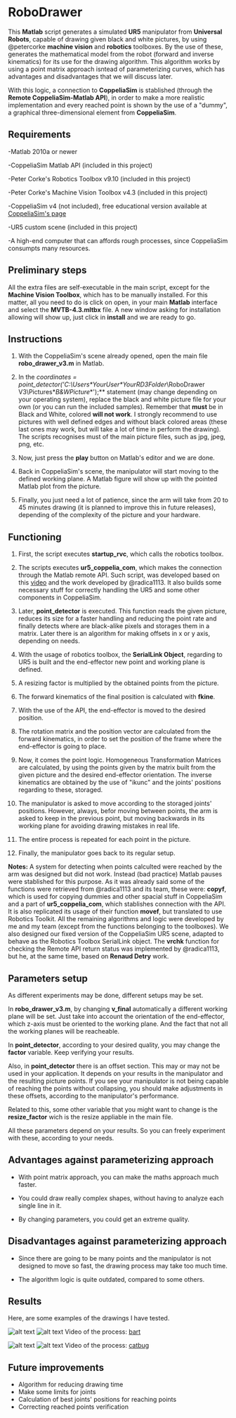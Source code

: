 # RoboDrawer

This **Matlab** script generates a simulated **UR5** manipulator from **Universal Robots**, capable of drawing given black and white 
pictures, by using @petercorke **machine vision** and **robotics** toolboxes. By the use of these, generates the mathematical model 
from the robot (forward and inverse kinematics) for its use for the drawing algorithm. This algorithm works by using a point matrix
approach isntead of parameterizing curves, which has advantages and disadvantages that we will discuss later.

With this logic, a connection to **CoppeliaSim** is stablished (through the **Remote CoppeliaSim-Matlab API**), in order to make
a more realistic implementation and every reached point is shown by the use of a "dummy", a graphical three-dimensional 
element from **CoppeliaSim**.

## Requirements

-Matlab 2010a or newer

-CoppeliaSim Matlab API (included in this project)

-Peter Corke's Robotics Toolbox v9.10 (included in this project)

-Peter Corke's Machine Vision Toolbox v4.3 (included in this project)

-CoppeliaSim v4 (not included), free educational version available at [CoppeliaSim's page](https://www.coppeliarobotics.com/)

-UR5 custom scene (included in this project)

-A high-end computer that can affords rough processes, since CoppeliaSim consumpts many resources.

## Preliminary steps

All the extra files are self-executable in the main script, except for the **Machine Vision Toolbox**, which has to be manually
installed. For this matter, all you need to do is click on open, in your main **Matlab** interface and select the **MVTB-4.3.mltbx**
file. A new window asking for installation allowing will show up, just click in **install** and we are ready to go.

## Instructions

1. With the CoppeliaSim's scene already opened, open the main file **robo_drawer_v3.m** in Matlab.

2. In the **coordinates = point_detector('C:\Users\**YourUser**\**YourRD3Folder**\RoboDrawer V3\Pictures\**B&WPicture**');** statement
(may change depending on your operating system), replace the black and white picture file for your own (or you can run the included 
samples). Remember that **must** be in Black and White, colored **will not work**. I strongly recommend to use pictures with well 
defined edges and without black colored areas (these last ones may work, but will take a lot of time in perform the drawing). The
scripts recognises must of the main picture files, such as jpg, jpeg, png, etc.

3. Now, just press the **play** button on Matlab's editor and we are done.

4. Back in CoppeliaSim's scene, the manipulator will start moving to the defined working plane. A Matlab figure will show up with 
the pointed Matlab plot from the picture.

5. Finally, you just need a lot of patience, since the arm will take from 20 to 45 minutes drawing (it is planned to improve this
in future releases), depending of the complexity of the picture and your hardware.

## Functioning

1. First, the script executes **startup_rvc**, which calls the robotics toolbox.

2. The scripts executes **ur5_coppelia_com**, which makes the connection through the Matlab remote API. Such script, was developed
based on this [video](https://www.youtube.com/watch?v=WaYBTA6QPY0) and the work developed by @radica1113. It also builds some
necessary stuff for correctly handling the UR5 and some other components in CoppeliaSim.

3. Later, **point_detector** is executed. This function reads the given picture, reduces its size for a faster handling and reducing
the point rate and finally detects where are black-alike pixels and storages them in a matrix. Later there is an algorithm for making
offsets in x or y axis, depending on needs.

4. With the usage of robotics toolbox, the **SerialLink Object**, regarding to UR5 is built and the end-effector new point and working
plane is defined.

5. A resizing factor is multiplied by the obtained points from the picture.

6. The forward kinematics of the final position is calculated with **fkine**.

7. With the use of the API, the end-effector is moved to the desired position.

8. The rotation matrix and the position vector are calculated from the forward kinematics, in order to set the position of the frame
where the end-effector is going to place.

9. Now, it comes the point logic. Homogeneous Transformation Matrices are calculated, by using the points given by the matrix
built from the given picture and the desired end-effector orientation. The inverse kinematics are obtained by the use of "ikunc"
and the joints' positions regarding to these, storaged.

10. The manipulator is asked to move according to the storaged joints' positions. However, always, befor moving between points,
the arm is asked to keep in the previous point, but moving backwards in its working plane for avoiding drawing mistakes in real
life.

11. The entire process is repeated for each point in the picture.

12. Finally, the manipulator goes back to its regular setup.

**Notes:** A system for detecting when points calculted were reached by the arm was designed but did not work. Instead (bad practice)
Matlab pauses were stablished for this purpose. As it was already said some of the functions were retrieved from @radica1113 and its
team, these were: **copyf**, which is used for copying dummies and other spacial stuff in CoppeliaSim and a part of **ur5_coppelia_com**,
which stablishes connection with the API. It is also replicated its usage of their function **movef**, but translated to use Robotics
Toolkit. All the remaining algorithms and logic were developed by me and my team (except from the functions belonging to the toolboxes).
We also designed our fixed version of the CoppeliaSim UR5 scene, adapted to behave as the Robotics Toolbox SerialLink object. The **vrchk**
function for checking the Remote API return status was implemented by @radica1113, but he, at the same time, based on **Renaud Detry**
work.

## Parameters setup

As different experiments may be done, different setups may be set.

In **robo_drawer_v3.m**, by changing **v_final** automatically a different working plane will be set. Just take into account the 
orientation of the end-effector, which z-axis must be oriented to the working plane. And the fact that not all the working planes
will be reacheable.

In **point_detector**, according to your desired quality, you may change the **factor** variable. Keep verifying your results.

Also, in **point_detector** there is an offset section. This may or may not be used in your application. It depends on your
results in the manipulator and the resulting picture points. If you see your manipulator is not being capable of reaching the 
points without collapsing, you should make adjustments in these offsets, according to the manipulator's performance.

Related to this, some other variable that you might want to change is the **resize_factor** wich is the resize appliable in the
main file. 

All these parameters depend on your results. So you can freely experiment with these, according to your needs.

## Advantages against parameterizing approach

- With point matrix approach, you can make the maths approach much faster.

- You could draw really complex shapes, without having to analyze each single line in it.

- By changing parameters, you could get an extreme quality.

## Disadvantages against parameterizing approach

- Since there are going to be many points and the manipulator is not designed to move so fast, the drawing process may take too
much time.

- The algorithm logic is quite outdated, compared to some others.

## Results

Here, are some examples of the drawings I have tested.

![alt text](https://github.com/JMRMEDEV/RoboDrawer/blob/master/Pictures/bart.jpg "Input Picture: Bart")
![alt text](https://github.com/JMRMEDEV/RoboDrawer/blob/master/Pictures_results/bart.jpg "Drawing Result: Bart")
Video of the process: [bart](https://youtu.be/DJkrqklCV6Y)

![alt text](https://github.com/JMRMEDEV/RoboDrawer/blob/master/Pictures/catbug.jpg "Input Picture: Catbug")
![alt text](https://github.com/JMRMEDEV/RoboDrawer/blob/master/Pictures_results/catbug.jpg "Drawing Result: Catbug")
Video of the process: [catbug](https://youtu.be/kPVfW9TcqEc)

## Future improvements

- Algorithm for reducing drawing time
- Make some limits for joints
- Calculation of best joints' positions for reaching points
- Correcting reached points verification
